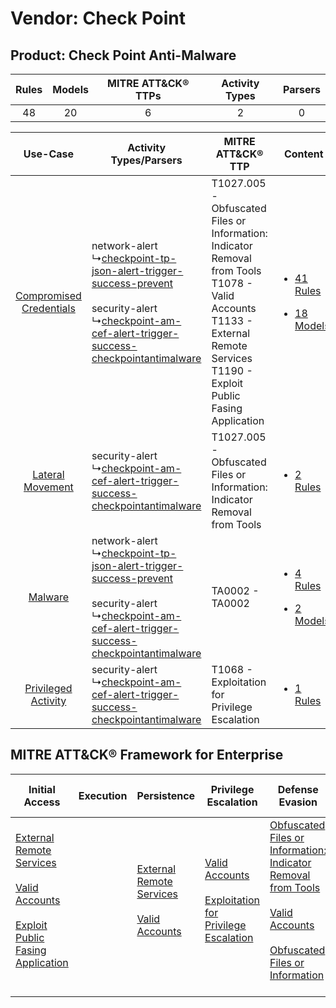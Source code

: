Vendor: Check Point
===================
Product: Check Point Anti-Malware
---------------------------------
| Rules | Models | MITRE ATT&CK® TTPs | Activity Types | Parsers |
|:-----:|:------:|:------------------:|:--------------:|:-------:|
|  48   |   20   |         6          |       2        |    0    |

|    Use-Case    | Activity Types/Parsers    | MITRE ATT&CK® TTP    | Content    |
|:----:| ---- | ---- | ---- |
| [Compromised Credentials](../../../UseCases/uc_compromised_credentials.md) |  network-alert<br> ↳[checkpoint-tp-json-alert-trigger-success-prevent](Ps/pC_checkpointtpjsonalerttriggersuccessprevent.md)<br><br> security-alert<br> ↳[checkpoint-am-cef-alert-trigger-success-checkpointantimalware](Ps/pC_checkpointamcefalerttriggersuccesscheckpointantimalware.md)<br> | T1027.005 - Obfuscated Files or Information: Indicator Removal from Tools<br>T1078 - Valid Accounts<br>T1133 - External Remote Services<br>T1190 - Exploit Public Fasing Application<br> | [<ul><li>41 Rules</li></ul><ul><li>18 Models</li></ul>](RM/r_m_check_point_check_point_anti-malware_Compromised_Credentials.md) |
|        [Lateral Movement](../../../UseCases/uc_lateral_movement.md)        |  security-alert<br> ↳[checkpoint-am-cef-alert-trigger-success-checkpointantimalware](Ps/pC_checkpointamcefalerttriggersuccesscheckpointantimalware.md)<br>    | T1027.005 - Obfuscated Files or Information: Indicator Removal from Tools<br>    | [<ul><li>2 Rules</li></ul>](RM/r_m_check_point_check_point_anti-malware_Lateral_Movement.md)    |
|    [Malware](../../../UseCases/uc_malware.md)    |  network-alert<br> ↳[checkpoint-tp-json-alert-trigger-success-prevent](Ps/pC_checkpointtpjsonalerttriggersuccessprevent.md)<br><br> security-alert<br> ↳[checkpoint-am-cef-alert-trigger-success-checkpointantimalware](Ps/pC_checkpointamcefalerttriggersuccesscheckpointantimalware.md)<br> | TA0002 - TA0002<br>    | [<ul><li>4 Rules</li></ul><ul><li>2 Models</li></ul>](RM/r_m_check_point_check_point_anti-malware_Malware.md)    |
|     [Privileged Activity](../../../UseCases/uc_privileged_activity.md)     |  security-alert<br> ↳[checkpoint-am-cef-alert-trigger-success-checkpointantimalware](Ps/pC_checkpointamcefalerttriggersuccesscheckpointantimalware.md)<br>    | T1068 - Exploitation for Privilege Escalation<br>    | [<ul><li>1 Rules</li></ul>](RM/r_m_check_point_check_point_anti-malware_Privileged_Activity.md)    |

MITRE ATT&CK® Framework for Enterprise
--------------------------------------
| Initial Access                                                                                                                                                                                                                         | Execution | Persistence                                                                                                                                      | Privilege Escalation                                                                                                                                          | Defense Evasion                                                                                                                                                                                                                                                               | Credential Access | Discovery | Lateral Movement | Collection | Command and Control | Exfiltration | Impact |
| -------------------------------------------------------------------------------------------------------------------------------------------------------------------------------------------------------------------------------------- | --------- | ------------------------------------------------------------------------------------------------------------------------------------------------ | ------------------------------------------------------------------------------------------------------------------------------------------------------------- | ----------------------------------------------------------------------------------------------------------------------------------------------------------------------------------------------------------------------------------------------------------------------------- | ----------------- | --------- | ---------------- | ---------- | ------------------- | ------------ | ------ |
| [External Remote Services](https://attack.mitre.org/techniques/T1133)<br><br>[Valid Accounts](https://attack.mitre.org/techniques/T1078)<br><br>[Exploit Public Fasing Application](https://attack.mitre.org/techniques/T1190)<br><br> |           | [External Remote Services](https://attack.mitre.org/techniques/T1133)<br><br>[Valid Accounts](https://attack.mitre.org/techniques/T1078)<br><br> | [Valid Accounts](https://attack.mitre.org/techniques/T1078)<br><br>[Exploitation for Privilege Escalation](https://attack.mitre.org/techniques/T1068)<br><br> | [Obfuscated Files or Information: Indicator Removal from Tools](https://attack.mitre.org/techniques/T1027/005)<br><br>[Valid Accounts](https://attack.mitre.org/techniques/T1078)<br><br>[Obfuscated Files or Information](https://attack.mitre.org/techniques/T1027)<br><br> |                   |           |                  |            |                     |              |        |